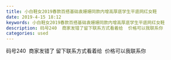```yaml
---
title: 小白鞋女2019春款百搭基础袁姗姗同款内增高厚底学生平底网红女鞋
date: 2019-4-15 18:12
keywords: 小白鞋女2019春款百搭基础袁姗姗同款内增高厚底学生平底网红女鞋
description: 码号240  商家发错了留下联系方式看着给  价格可以我联系你
categories: used
---
```

<td class="t_f" id="postmessage_3507552">

码号240  商家发错了 留下联系方式看着给  价格可以我联系你<br/>
<img alt="" border="0" class="zoom" data-cf-modified-939ed526ac719d021b8300d2-="" file="http://www.flw.ph/data/appbyme/upload/image/201904/15/KFqvY5xjIg08.jpg" id="aimg_PI6Xj" lazyloadthumb="1" onclick="" onmouseover="" src="http://www.flw.ph/data/appbyme/upload/image/201904/15/KFqvY5xjIg08.jpg"/><br/>
<img alt="" border="0" class="zoom" data-cf-modified-939ed526ac719d021b8300d2-="" file="http://www.flw.ph/data/appbyme/upload/image/201904/15/XmUEm582D9AT.jpg" id="aimg_q19Pd" lazyloadthumb="1" onclick="" onmouseover="" src="http://www.flw.ph/data/appbyme/upload/image/201904/15/XmUEm582D9AT.jpg"/><br/>
<img alt="" border="0" class="zoom" data-cf-modified-939ed526ac719d021b8300d2-="" file="http://www.flw.ph/data/appbyme/upload/image/201904/15/fx0dtX0LRvsK.jpg" id="aimg_vj2OQ" lazyloadthumb="1" onclick="" onmouseover="" src="http://www.flw.ph/data/appbyme/upload/image/201904/15/fx0dtX0LRvsK.jpg"/><br/>
<img alt="" border="0" class="zoom" data-cf-modified-939ed526ac719d021b8300d2-="" file="http://www.flw.ph/data/appbyme/upload/image/201904/15/2yS3ntNlwbcN.jpg" id="aimg_u5NhN" lazyloadthumb="1" onclick="" onmouseover="" src="http://www.flw.ph/data/appbyme/upload/image/201904/15/2yS3ntNlwbcN.jpg"/><br/>
<img alt="" border="0" class="zoom" data-cf-modified-939ed526ac719d021b8300d2-="" file="http://www.flw.ph/data/appbyme/upload/image/201904/15/1LllCszaSCbb.jpg" id="aimg_e62Ba" lazyloadthumb="1" onclick="" onmouseover="" src="http://www.flw.ph/data/appbyme/upload/image/201904/15/1LllCszaSCbb.jpg"/><br/>
<img alt="" border="0" class="zoom" data-cf-modified-939ed526ac719d021b8300d2-="" file="http://www.flw.ph/data/appbyme/upload/image/201904/15/rRPE1cVf06Xh.jpg" id="aimg_OxeWX" lazyloadthumb="1" onclick="" onmouseover="" src="http://www.flw.ph/data/appbyme/upload/image/201904/15/rRPE1cVf06Xh.jpg"/><br/>
</td>
